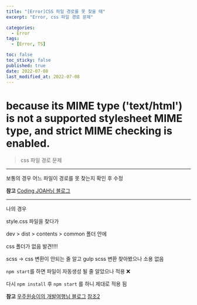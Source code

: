 ```yaml
---
title: "[Error]CSS 파일 경로를 못 찾을 때"
excerpt: "Error, css 파일 경로 문제"

categories:
  - Error
tags:
  - [Error, TS]

toc: false
toc_sticky: false
published: true
date: 2022-07-08
last_modified_at: 2022-07-08
---
```


# because its MIME type ('text/html') is not a supported stylesheet MIME type, and strict MIME checking is enabled.

> css 파일 경로 문제

---

보통의 경우
어느 파일이 경로를 못 찾는지 확인 후 수정

**참고**
[Coding JOAH님 블로그](https://july7k.tistory.com/140)

---

나의 경우

style.css 파일을 찾다가

dev > dist > contents > common 폴더 안에

css 폴더가 없음 발견!!!!

scss -> css 변환이 안되는 줄 알고
gulp scss 변환 찾아봤으나 소용 없음

`npm start`를 하면 파일이 자동생성 될 줄 알았으나 적용 ❌

다시 `npm install` 후 `npm start` 를 하니 제대로 적용 됨

**참고**
[우주원숭이의 개발여행님 블로그](https://spacemonkey925.tistory.com/84)
[참조2](https://www.wake-up-neo.com/ko/css/gulpsass%EA%B0%80-scss-%ED%8C%8C%EC%9D%BC%EC%9D%84-%EC%BB%B4%ED%8C%8C%EC%9D%BC%ED%95%98%EC%A7%80-%EB%AA%BB%ED%95%A8/1044086590/)
